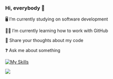 ### Hi, everybody 👋

🖥 I’m currently studying on software development

👩‍🎓 I’m currently learning how to work with GitHub

💚 Share your thoughts about my code

❓ Ask me about something

[![My Skills](https://skillicons.dev/icons?i=js,html,css,wasm)](https://skillicons.dev)

![](https://komarev.com/ghpvc/?username=makuzaza&style=plastic&color=green)

<!--
**Makuzaza/makuzaza** is a ✨ _special_ ✨ repository because its `README.md` (this file) appears on your GitHub profile.

Here are some ideas to get you started:

- 🔭 I’m currently working on ...
- 🌱 I’m currently learning ...
- 👯 I’m looking to collaborate on ...
- 🤔 I’m looking for help with ...
- 💬 Ask me about ...
- 📫 How to reach me: ...
- 😄 Pronouns: ...
- ⚡ Fun fact: ...
-->

